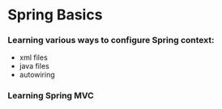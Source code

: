 # Spring Basics

### Learning various ways to configure Spring context:
* xml files
* java files
* autowiring

### Learning Spring MVC
